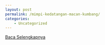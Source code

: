 ```yaml
---
layout: post
permalink: /mimpi-kedatangan-macan-kumbang/
categories:
    - Uncategorized
---
```


[Baca Selengkapnya](/06)